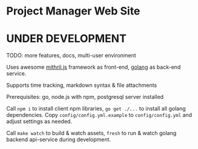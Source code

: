 Project Manager Web Site
==================

# UNDER DEVELOPMENT

TODO: more features, docs, multi-user environment

Uses awesome [mithril.js](https://mithril.js.org/) framework as front-end, [golang](https://golang.org/) as back-end service.

Supports time tracking, markdown syntax & file attachments

Prerequisites: go, node.js with npm, postgresql server installed

Call `npm i` to install client npm libraries, `go get ./...` to install all golang dependencies. Copy `config/config.yml.example` to `config/config.yml` and adjust settings as needed.

Call `make watch` to build & watch assets, `fresh` to run & watch golang backend api-service during development.